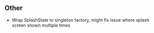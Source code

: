 <!-- Formatting
## Additions

## Changes

## Fixes

## Other
-->
## Other
- Wrap SplashState to singleton factory, might fix issue where splash screen shown multiple times

